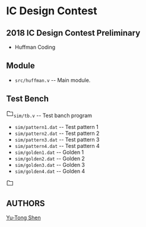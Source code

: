 # IC Design Contest

## 2018 IC Design Contest Preliminary
- Huffman Coding

## Module
- `src/huffman.v` -- Main module.

## Test Bench
![dir_pic](img/dir_pic.png)`sim/tb.v` -- Test banch program
- `sim/pattern1.dat` -- Test pattern 1
- `sim/pattern2.dat` -- Test pattern 2
- `sim/pattern3.dat` -- Test pattern 3
- `sim/pattern4.dat` -- Test pattern 4
- `sim/golden1.dat` -- Golden 1
- `sim/golden2.dat` -- Golden 2
- `sim/golden3.dat` -- Golden 3
- `sim/golden4.dat` -- Golden 4

![dir_pic](img/dir_pic.png)

## AUTHORS
[Yu-Tong Shen](https://github.com/yutongshen/)
